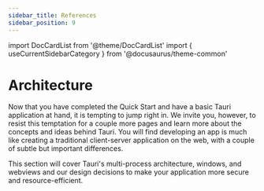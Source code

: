 ```yaml
---
sidebar_title: References
sidebar_position: 9
---
```


import DocCardList from '@theme/DocCardList'
import { useCurrentSidebarCategory } from '@docusaurus/theme-common'

# Architecture

Now that you have completed the Quick Start and have a basic Tauri application at hand, it is tempting to jump right in. We invite you, however, to resist this temptation for a couple more pages and learn more about the concepts and ideas behind Tauri. You will find developing an app is much like creating a traditional client-server application on the web, with a couple of subtle but important differences.

This section will cover Tauri's multi-process architecture, windows, and webviews and our design decisions to make your application more secure and resource-efficient.

<DocCardList items={useCurrentSidebarCategory().items} />
